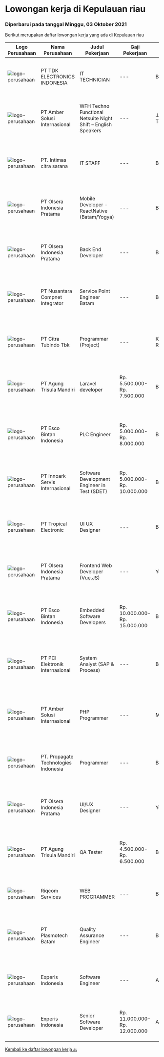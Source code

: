 
  # Lowongan kerja di Kepulauan riau

  ### Diperbarui pada tanggal Minggu, 03 Oktober 2021

  Berikut merupakan daftar lowongan kerja yang ada di Kepulauan riau

  |Logo Perusahaan | Nama Perusahaan | Judul Pekerjaan | Gaji Pekerjaan | Lokasi | Deskripsi | Tanggal diunggah | Pranala |
  | -------------- | --------------- | --------------- | --------- | --------- | -------------- | ------- | ----------- |
  |![logo-perusahaan](https://image-service-cdn.seek.com.au/abf296bd91f8d6875073b1d919f8980bdd50bf3a/ee4dce1061f3f616224767ad58cb2fc751b8d2dc)|PT TDK ELECTRONICS INDONESIA|IT TECHNICIAN|---|Batam|Functional description  Ensuring the availability and reliability of Computers, Printers, Scanners and other client facing IT Peripherals....|Kamis, 30 September 2021|https://www.jobstreet.co.id/id/job/it-technician-3643564?token=0~e6c6be0e-5953-4a63-9ad6-070e7dbaa1b5&sectionRank=1&jobId=jobstreet-id-job-3643564|
|![logo-perusahaan](https://us.123rf.com/450wm/pavelstasevich/pavelstasevich1811/pavelstasevich181101027/112815900-stock-vector-no-image-available-icon-flat-vector.jpg?ver=6)|PT Amber Solusi Internasional|WFH Techno Functional Netsuite Night Shift – English Speakers|---|Jawa Timur|WFH IT Support Night Shift – English SpeakersDuties and Responsibilities:  Supporting the business in IT area (application and data) Update pricing...|Rabu, 29 September 2021|https://www.jobstreet.co.id/id/job/wfh-techno-functional-netsuite-night-shift-english-speakers-3643356?token=0~e6c6be0e-5953-4a63-9ad6-070e7dbaa1b5&sectionRank=2&jobId=jobstreet-id-job-3643356|
|![logo-perusahaan](https://us.123rf.com/450wm/pavelstasevich/pavelstasevich1811/pavelstasevich181101027/112815900-stock-vector-no-image-available-icon-flat-vector.jpg?ver=6)|PT. Intimas citra sarana|IT STAFF|---|Batam|Mampu mengoperasikan system dan trouble shooting Windows XP/VISTA/7/10, Linux Ubuntu, centOS Konfigurasi Networking: Mikrotik...|Jumat, 01 Oktober 2021|https://www.jobstreet.co.id/id/job/it-staff-3643118?token=0~e6c6be0e-5953-4a63-9ad6-070e7dbaa1b5&sectionRank=3&jobId=jobstreet-id-job-3643118|
|![logo-perusahaan](https://image-service-cdn.seek.com.au/9566707565c8ba196853b5f2d2876cfe1b690b97/ee4dce1061f3f616224767ad58cb2fc751b8d2dc)|PT Olsera Indonesia Pratama|Mobile Developer - ReactNative (Batam/Yogya)|---|Batam|Responsibilities: Development in an AGILE environment Create good product with accessibility and security compliance Create good product with...|Jumat, 01 Oktober 2021|https://www.jobstreet.co.id/id/job/mobile-developer-reactnative-batam-yogya-3645167?token=0~e6c6be0e-5953-4a63-9ad6-070e7dbaa1b5&sectionRank=4&jobId=jobstreet-id-job-3645167|
|![logo-perusahaan](https://image-service-cdn.seek.com.au/9566707565c8ba196853b5f2d2876cfe1b690b97/ee4dce1061f3f616224767ad58cb2fc751b8d2dc)|PT Olsera Indonesia Pratama|Back End Developer|---|Batam|Responsibilities: Development in an AGILE environment Create good product with accessibility and security compliance Create good product with...|Jumat, 01 Oktober 2021|https://www.jobstreet.co.id/id/job/back-end-developer-3645124?token=0~e6c6be0e-5953-4a63-9ad6-070e7dbaa1b5&sectionRank=5&jobId=jobstreet-id-job-3645124|
|![logo-perusahaan](https://image-service-cdn.seek.com.au/faf1379cb2f8ff5c87162dc20c60c0d2f63dba1c/ee4dce1061f3f616224767ad58cb2fc751b8d2dc)|PT Nusantara Compnet Integrator|Service Point Engineer Batam|---|Batam|Kualifikasi: Pendidikan minimal S1 Teknik Komputer, Ilmu Komputer, Teknik Informatika atau Ilmu Komputer lainnya Memiliki pengalaman bekerja minimal 3...|Kamis, 30 September 2021|https://www.jobstreet.co.id/id/job/service-point-engineer-batam-3644276?token=0~e6c6be0e-5953-4a63-9ad6-070e7dbaa1b5&sectionRank=6&jobId=jobstreet-id-job-3644276|
|![logo-perusahaan](https://image-service-cdn.seek.com.au/ae5d7627751fc9d00747acdff063a786f6d09c5f/ee4dce1061f3f616224767ad58cb2fc751b8d2dc)|PT Citra Tubindo Tbk|Programmer (Project)|---|Kepulauan Riau|Job Description: Perform the jobs design and develop software and computer systems, and implementing designs by writing computer programs...|Kamis, 30 September 2021|https://www.jobstreet.co.id/id/job/programmer-project-3644444?token=0~e6c6be0e-5953-4a63-9ad6-070e7dbaa1b5&sectionRank=7&jobId=jobstreet-id-job-3644444|
|![logo-perusahaan](https://image-service-cdn.seek.com.au/6306e67940498d3926db1dc3b6d5982a669ee958/ee4dce1061f3f616224767ad58cb2fc751b8d2dc)|PT Agung Trisula Mandiri|Laravel developer|Rp. 5.500.000-Rp. 7.500.000|Batam|Responsibilities: Participate in the entire application lifecycle, focusing on coding and debugging. Write clean code to develop functional web...|Kamis, 30 September 2021|https://www.jobstreet.co.id/id/job/laravel-developer-3634024?token=0~e6c6be0e-5953-4a63-9ad6-070e7dbaa1b5&sectionRank=8&jobId=jobstreet-id-job-3634024|
|![logo-perusahaan](https://image-service-cdn.seek.com.au/d7d3be70a701514214ce2eb78cd153e22cc97501/ee4dce1061f3f616224767ad58cb2fc751b8d2dc)|PT Esco Bintan Indonesia|PLC Engineer|Rp. 5.000.000-Rp. 8.000.000|Bintan|Dear Applicants,Perusahaan kami tidak pernah memungut modus keuntungan apapun dalam proses rekrutmen, mohon abaikan jika ada pihak yang tidak...|Rabu, 29 September 2021|https://www.jobstreet.co.id/id/job/plc-engineer-3643284?token=0~e6c6be0e-5953-4a63-9ad6-070e7dbaa1b5&sectionRank=9&jobId=jobstreet-id-job-3643284|
|![logo-perusahaan](https://image-service-cdn.seek.com.au/03d5b2909306d41d8d881d2ac7cfb4a0d8a47045/ee4dce1061f3f616224767ad58cb2fc751b8d2dc)|PT Innoark Servis Internasional|Software Development Engineer in Test (SDET)|Rp. 5.000.000-Rp. 10.000.000|Batam|Responsibilities: write, design, and execute automated tests by creating scripts that run testing functions automatically; maximize test coverage for...|Rabu, 29 September 2021|https://www.jobstreet.co.id/id/job/software-development-engineer-in-test-sdet-3633292?token=0~e6c6be0e-5953-4a63-9ad6-070e7dbaa1b5&sectionRank=10&jobId=jobstreet-id-job-3633292|
|![logo-perusahaan](https://image-service-cdn.seek.com.au/d880fc53466352eb90be1440c8db42c8eab3b5ce/ee4dce1061f3f616224767ad58cb2fc751b8d2dc)|PT Tropical Electronic|UI UX Designer|---|Batam|Fast growing foreign company looking for talented UI/UX designer. Candidate must have understanding with user design principles, web standard and...|Jumat, 01 Oktober 2021|https://www.jobstreet.co.id/id/job/ui-ux-designer-3644737?token=0~e6c6be0e-5953-4a63-9ad6-070e7dbaa1b5&sectionRank=11&jobId=jobstreet-id-job-3644737|
|![logo-perusahaan](https://image-service-cdn.seek.com.au/9566707565c8ba196853b5f2d2876cfe1b690b97/ee4dce1061f3f616224767ad58cb2fc751b8d2dc)|PT Olsera Indonesia Pratama|Frontend Web Developer (Vue.JS)|---|Yogyakarta|Responsibilities: Development in an AGILE environment Create good product with accessibility and security compliance Create good product with...|Minggu, 26 September 2021|https://www.jobstreet.co.id/id/job/frontend-web-developer-vue-js-3625702?token=0~e6c6be0e-5953-4a63-9ad6-070e7dbaa1b5&sectionRank=12&jobId=jobstreet-id-job-3625702|
|![logo-perusahaan](https://image-service-cdn.seek.com.au/d7d3be70a701514214ce2eb78cd153e22cc97501/ee4dce1061f3f616224767ad58cb2fc751b8d2dc)|PT Esco Bintan Indonesia|Embedded Software Developers|Rp. 10.000.000-Rp. 15.000.000|Bintan|Responsibilities Design and develop embedded software for microprocessor-based medical products. Support project initiatives collaborating with the...|Sabtu, 25 September 2021|https://www.jobstreet.co.id/id/job/embedded-software-developers-3629977?token=0~e6c6be0e-5953-4a63-9ad6-070e7dbaa1b5&sectionRank=13&jobId=jobstreet-id-job-3629977|
|![logo-perusahaan](https://image-service-cdn.seek.com.au/daa97ff1abf4e9ff1f739c9f7b4f75a273868bb0/ee4dce1061f3f616224767ad58cb2fc751b8d2dc)|PT PCI Elektronik Internasional|System Analyst (SAP & Process)|---|Batam|Requirements : Work closely with process owners and users on business needs for SAP improvement implementation Provided solutions according to SAP...|Kamis, 23 September 2021|https://www.jobstreet.co.id/id/job/system-analyst-sap-process-3637237?token=0~e6c6be0e-5953-4a63-9ad6-070e7dbaa1b5&sectionRank=14&jobId=jobstreet-id-job-3637237|
|![logo-perusahaan](https://us.123rf.com/450wm/pavelstasevich/pavelstasevich1811/pavelstasevich181101027/112815900-stock-vector-no-image-available-icon-flat-vector.jpg?ver=6)|PT Amber Solusi Internasional|PHP Programmer|---|Makassar|PHP ProgrammerRequirements: At least 5 years of solid hands-on experience in web development Required skills: MYSQL, CSS, HTML, Javascript, PHP...|Kamis, 23 September 2021|https://www.jobstreet.co.id/id/job/php-programmer-3637594?token=0~e6c6be0e-5953-4a63-9ad6-070e7dbaa1b5&sectionRank=15&jobId=jobstreet-id-job-3637594|
|![logo-perusahaan](https://us.123rf.com/450wm/pavelstasevich/pavelstasevich1811/pavelstasevich181101027/112815900-stock-vector-no-image-available-icon-flat-vector.jpg?ver=6)|PT. Propagate Technologies Indonesia|Programmer|---|Batam|Candidate must possess at least Bachelor's Degree in Computer Science/Information Technology or equivalent. At least 2 Year(s) of working experience...|Senin, 20 September 2021|https://www.jobstreet.co.id/id/job/programmer-3619265?token=0~e6c6be0e-5953-4a63-9ad6-070e7dbaa1b5&sectionRank=16&jobId=jobstreet-id-job-3619265|
|![logo-perusahaan](https://image-service-cdn.seek.com.au/9566707565c8ba196853b5f2d2876cfe1b690b97/ee4dce1061f3f616224767ad58cb2fc751b8d2dc)|PT Olsera Indonesia Pratama|UI/UX Designer|---|Yogyakarta|JOB DESCRIPTION We are looking for a UI/UX Designer to turn our ideas into business goals. The incumbent is instrumental to address our customers’...|Senin, 20 September 2021|https://www.jobstreet.co.id/id/job/ui-ux-designer-3625850?token=0~e6c6be0e-5953-4a63-9ad6-070e7dbaa1b5&sectionRank=17&jobId=jobstreet-id-job-3625850|
|![logo-perusahaan](https://image-service-cdn.seek.com.au/6306e67940498d3926db1dc3b6d5982a669ee958/ee4dce1061f3f616224767ad58cb2fc751b8d2dc)|PT Agung Trisula Mandiri|QA Tester|Rp. 4.500.000-Rp. 6.500.000|Batam|PT Agung Trisula mandiri is software development company with a headquarter in Batam, Indonesia. We offers a wide range of services: Web development,...|Rabu, 15 September 2021|https://www.jobstreet.co.id/id/job/qa-tester-3619441?token=0~e6c6be0e-5953-4a63-9ad6-070e7dbaa1b5&sectionRank=18&jobId=jobstreet-id-job-3619441|
|![logo-perusahaan](https://us.123rf.com/450wm/pavelstasevich/pavelstasevich1811/pavelstasevich181101027/112815900-stock-vector-no-image-available-icon-flat-vector.jpg?ver=6)|Riqcom Services|WEB PROGRAMMER|---|Batam|Kualifikasi : Menguasai framework laravel / Yii / CI Menguasai HTML 5, css, bootstrap, jquery, angular Terbiasa menggunaka API Menguasai database...|Selasa, 21 September 2021|https://www.jobstreet.co.id/id/job/web-programmer-3634479?token=0~e6c6be0e-5953-4a63-9ad6-070e7dbaa1b5&sectionRank=19&jobId=jobstreet-id-job-3634479|
|![logo-perusahaan](https://image-service-cdn.seek.com.au/98a300836352a936d4e37aa50aea0d01c96e16e0/ee4dce1061f3f616224767ad58cb2fc751b8d2dc)|PT Plasmotech Batam|Quality Assurance Engineer|---|Batam|Oversee overall quality aspect of the company.Ensure quality management systems are complying( ISO &amp; TS )Ensure continuous improvement of product...|Rabu, 15 September 2021|https://www.jobstreet.co.id/id/job/quality-assurance-engineer-3628823?token=0~e6c6be0e-5953-4a63-9ad6-070e7dbaa1b5&sectionRank=20&jobId=jobstreet-id-job-3628823|
|![logo-perusahaan](https://image-service-cdn.seek.com.au/314ed38ba58cf54b5555f434a5bf338661292eb7/ee4dce1061f3f616224767ad58cb2fc751b8d2dc)|Experis Indonesia|Software Engineer|---|Aceh|On behalf of our client, IT Telco Solutions Company, we are looking for Software Engineer with these following details: Job Description : Develops...|Selasa, 14 September 2021|https://www.jobstreet.co.id/id/job/software-engineer-3628551?token=0~e6c6be0e-5953-4a63-9ad6-070e7dbaa1b5&sectionRank=21&jobId=jobstreet-id-job-3628551|
|![logo-perusahaan](https://image-service-cdn.seek.com.au/314ed38ba58cf54b5555f434a5bf338661292eb7/ee4dce1061f3f616224767ad58cb2fc751b8d2dc)|Experis Indonesia|Senior Software Developer|Rp. 11.000.000-Rp. 12.000.000|Aceh|On behalf of our client, IT Telco Sulutions Company, we are looking for Senior Software Developer with the following details: Job Descriptions: To...|Selasa, 14 September 2021|https://www.jobstreet.co.id/id/job/senior-software-developer-3628446?token=0~e6c6be0e-5953-4a63-9ad6-070e7dbaa1b5&sectionRank=22&jobId=jobstreet-id-job-3628446|


  [Kembali ke daftar lowongan kerja 🔙](../README.md#daftar-lowongan-kerja)
  